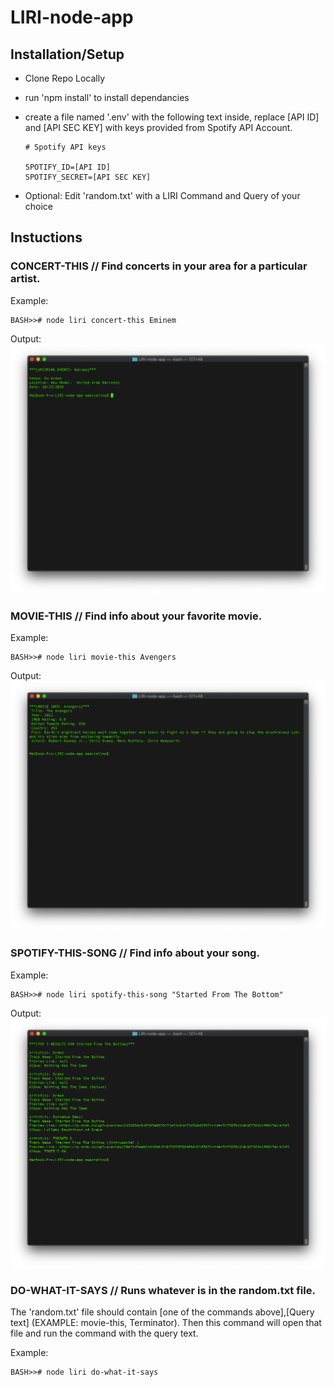 # LIRI-node-app

## Installation/Setup
* Clone Repo Locally
* run 'npm install' to install dependancies
* create a file named '.env' with the following text inside, replace [API ID] and [API SEC KEY] with keys provided from Spotify API Account.

  ```
  # Spotify API keys

  SPOTIFY_ID=[API ID]
  SPOTIFY_SECRET=[API SEC KEY]
  ```
* Optional: Edit 'random.txt' with a LIRI Command and Query of your choice 

## Instuctions
### CONCERT-THIS // Find concerts in your area for a particular artist.
Example:
```
BASH>># node liri concert-this Eminem
```

Output:
![concert-this-output](images/concertThisResp.png)

### MOVIE-THIS // Find info about your favorite movie.
Example:
```
BASH>># node liri movie-this Avengers
```

Output:
![movie-this-output](images/movThisResp.png)

### SPOTIFY-THIS-SONG // Find info about your song.
Example:
```
BASH>># node liri spotify-this-song "Started From The Bottom"
```

Output:
![spot-this-output](images/spotThisResp.png)

### DO-WHAT-IT-SAYS // Runs whatever is in the random.txt file.
The 'random.txt' file should contain [one of the commands above],[Query text] (EXAMPLE: movie-this, Terminator).  Then this command will open that file and run the command with the query text.

Example:
```
BASH>># node liri do-what-it-says
```

